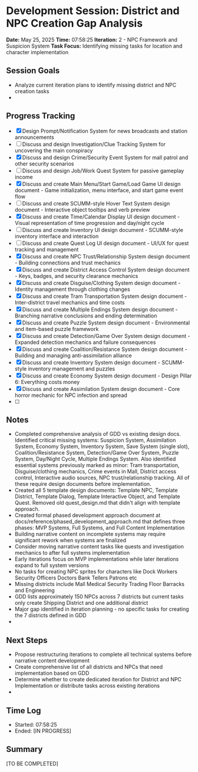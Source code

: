 # Development Session: District and NPC Creation Gap Analysis
**Date:** May 25, 2025
**Time:** 07:58:25
**Iteration:** 2 - NPC Framework and Suspicion System
**Task Focus:** Identifying missing tasks for location and character implementation

## Session Goals
- Analyze current iteration plans to identify missing district and NPC creation tasks
- 

## Progress Tracking
- [x] Design Prompt/Notification System for news broadcasts and station announcements
- [ ] Discuss and design Investigation/Clue Tracking System for uncovering the main conspiracy
- [x] Discuss and design Crime/Security Event System for mall patrol and other security scenarios
- [ ] Discuss and design Job/Work Quest System for passive gameplay income
- [x] Discuss and create Main Menu/Start Game/Load Game UI design document - Game initialization, menu interface, and start game event flow
- [ ] Discuss and create SCUMM-style Hover Text System design document - Interactive object tooltips and verb preview
- [x] Discuss and create Time/Calendar Display UI design document - Visual representation of time progression and day/night cycle
- [ ] Discuss and create Inventory UI design document - SCUMM-style inventory interface and interaction
- [ ] Discuss and create Quest Log UI design document - UI/UX for quest tracking and management
- [x] Discuss and create NPC Trust/Relationship System design document - Building connections and trust mechanics
- [x] Discuss and create District Access Control System design document - Keys, badges, and security clearance mechanics
- [x] Discuss and create Disguise/Clothing System design document - Identity management through clothing changes
- [x] Discuss and create Tram Transportation System design document - Inter-district travel mechanics and time costs
- [x] Discuss and create Multiple Endings System design document - Branching narrative conclusions and ending determination
- [x] Discuss and create Puzzle System design document - Environmental and item-based puzzle framework
- [x] Discuss and create Detection/Game Over System design document - Expanded detection mechanics and failure consequences
- [x] Discuss and create Coalition/Resistance System design document - Building and managing anti-assimilation alliance
- [x] Discuss and create Inventory System design document - SCUMM-style inventory management and puzzles
- [x] Discuss and create Economy System design document - Design Pillar 6: Everything costs money
- [x] Discuss and create Assimilation System design document - Core horror mechanic for NPC infection and spread
- [ ] 

## Notes
- Completed comprehensive analysis of GDD vs existing design docs. Identified critical missing systems: Suspicion System, Assimilation System, Economy System, Inventory System, Save System (single slot), Coalition/Resistance System, Detection/Game Over System, Puzzle System, Day/Night Cycle, Multiple Endings System. Also identified essential systems previously marked as minor: Tram transportation, Disguise/clothing mechanics, Crime events in Mall, District access control, Interactive audio sources, NPC trust/relationship tracking. All of these require design documents before implementation.
- Created all 5 template design documents: Template NPC, Template District, Template Dialog, Template Interactive Object, and Template Quest. Removed old quest_design.md that didn't align with template approach.
- Created formal phased development approach document at docs/reference/phased_development_approach.md that defines three phases: MVP Systems, Full Systems, and Full Content Implementation
- Building narrative content on incomplete systems may require significant rework when systems are finalized
- Consider moving narrative content tasks like quests and investigation mechanics to after full systems implementation
- Early iterations focus on MVP implementations while later iterations expand to full system versions
- No tasks for creating NPC sprites for characters like Dock Workers Security Officers Doctors Bank Tellers Patrons etc
- Missing districts include Mall Medical Security Trading Floor Barracks and Engineering
- GDD lists approximately 150 NPCs across 7 districts but current tasks only create Shipping District and one additional district
- Major gap identified in iteration planning - no specific tasks for creating the 7 districts defined in GDD
- 

## Next Steps
- Propose restructuring iterations to complete all technical systems before narrative content development
- Create comprehensive list of all districts and NPCs that need implementation based on GDD
- Determine whether to create dedicated iteration for District and NPC Implementation or distribute tasks across existing iterations
- 

## Time Log
- Started: 07:58:25
- Ended: [IN PROGRESS]

## Summary
[TO BE COMPLETED]
